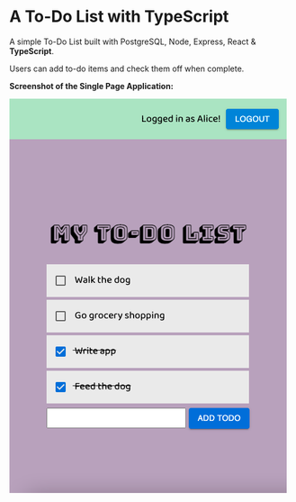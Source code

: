 # A To-Do List with TypeScript

A simple To-Do List built with PostgreSQL, Node, Express, React & **TypeScript**.

Users can add to-do items and check them off when complete.

**Screenshot of the Single Page Application:**

!["Screenshot of To-Do List App"](/docs/todo.png)